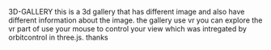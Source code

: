 3D-GALLERY 
this is a 3d gallery that has different image and also have different information about the image.
the gallery use vr you can explore the vr part of use your mouse to control your view which was intregated by orbitcontrol in three.js.
thanks
